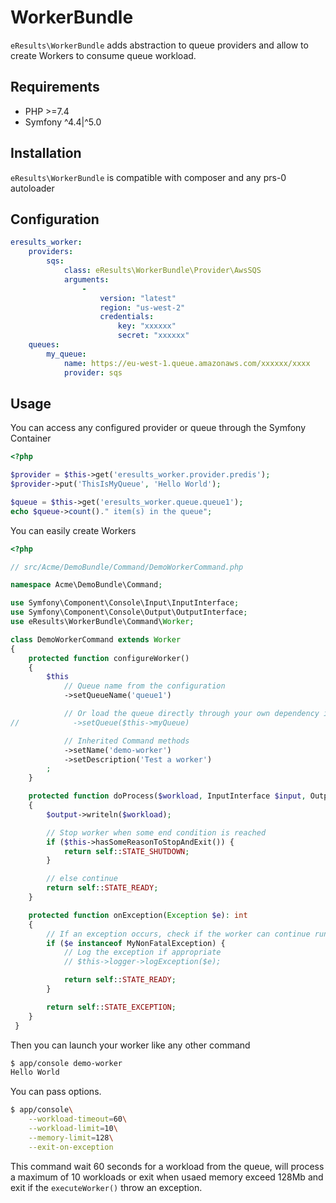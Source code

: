 # WorkerBundle
``eResults\WorkerBundle`` adds abstraction to queue providers and allow to create Workers to consume queue workload.

## Requirements

* PHP >=7.4
* Symfony ^4.4|^5.0

## Installation

``eResults\WorkerBundle`` is compatible with composer and any prs-0 autoloader

## Configuration

```yml
eresults_worker:
    providers:
        sqs:
            class: eResults\WorkerBundle\Provider\AwsSQS
            arguments:
                -
                    version: "latest"
                    region: "us-west-2"
                    credentials:
                        key: "xxxxxx"
                        secret: "xxxxxx"
    queues:
        my_queue:
            name: https://eu-west-1.queue.amazonaws.com/xxxxxx/xxxx
            provider: sqs
```

## Usage

You can access any configured provider or queue through the Symfony Container

```php
<?php

$provider = $this->get('eresults_worker.provider.predis');
$provider->put('ThisIsMyQueue', 'Hello World');

$queue = $this->get('eresults_worker.queue.queue1');
echo $queue->count()." item(s) in the queue";
```

You can easily create Workers

```php
<?php

// src/Acme/DemoBundle/Command/DemoWorkerCommand.php

namespace Acme\DemoBundle\Command;

use Symfony\Component\Console\Input\InputInterface;
use Symfony\Component\Console\Output\OutputInterface;
use eResults\WorkerBundle\Command\Worker;

class DemoWorkerCommand extends Worker
{
    protected function configureWorker()
    {
        $this
            // Queue name from the configuration
            ->setQueueName('queue1')

            // Or load the queue directly through your own dependency injection
//            ->setQueue($this->myQueue)

            // Inherited Command methods
            ->setName('demo-worker')
            ->setDescription('Test a worker')
        ;
    }

    protected function doProcess($workload, InputInterface $input, OutputInterface $output): int
    {
        $output->writeln($workload);

        // Stop worker when some end condition is reached
        if ($this->hasSomeReasonToStopAndExit()) {
            return self::STATE_SHUTDOWN;
        }

        // else continue
        return self::STATE_READY;
    }

    protected function onException(Exception $e): int
    {
        // If an exception occurs, check if the worker can continue running
        if ($e instanceof MyNonFatalException) {
            // Log the exception if appropriate
            // $this->logger->logException($e);

            return self::STATE_READY;
        }

        return self::STATE_EXCEPTION;
    }
 }

```

Then you can launch your worker like any other command

```sh
$ app/console demo-worker
Hello World
```

You can pass options.

```sh
$ app/console\
    --workload-timeout=60\
    --workload-limit=10\
    --memory-limit=128\
    --exit-on-exception
```

This command wait 60 seconds for a workload from the queue, will process a maximum of 10 workloads or exit when usaed memory exceed 128Mb and exit if the ``executeWorker()`` throw an exception.
